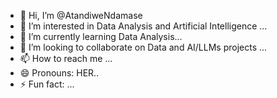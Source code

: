 - 👋 Hi, I’m @AtandiweNdamase
- 👀 I’m interested in Data Analysis and Artificial Intelligence ...
- 🌱 I’m currently learning Data Analysis...
- 💞️ I’m looking to collaborate on Data and AI/LLMs projects ...
- 📫 How to reach me ...
- 😄 Pronouns: HER..
- ⚡ Fun fact: ...

<!---
AtandiweNdamase/AtandiweNdamase is a ✨ special ✨ repository because its `README.md` (this file) appears on your GitHub profile.
You can click the Preview link to take a look at your changes.
--->
